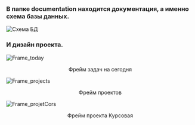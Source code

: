 ### В папке documentation находится документация, а именно схема базы данных.
![Схема БД](https://github.com/Spiritshow/Task_Scheduler/assets/103880461/be427435-233e-4b44-a171-c8f7482d51d9)

### И дизайн проекта.
![Frame_today](https://github.com/Spiritshow/Task_Scheduler/assets/103880461/daecb261-ec97-4b85-9ec8-ba0cf46d9f8c)
<center>Фрейм задач на сегодня </center>

![Frame_projects](https://github.com/Spiritshow/Task_Scheduler/assets/103880461/8c621c93-56c6-44f6-b420-0f50a629250d)
<center>Фрейм проектов </center>

![Frame_projetCors](https://github.com/Spiritshow/Task_Scheduler/assets/103880461/a6a6ecd2-27fd-412c-a8ee-9b58062a69d4)
<center>Фрейм проекта Курсовая </center>
